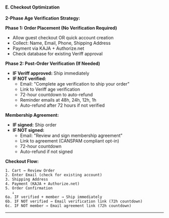 #### E. Checkout Optimization

**2-Phase Age Verification Strategy:**

**Phase 1: Order Placement (No Verification Required)**

- Allow guest checkout OR quick account creation
- Collect: Name, Email, Phone, Shipping Address
- Payment via KAJA + Authorize.net
- Check database for existing Veriff approval

**Phase 2: Post-Order Verification (If Needed)**

- **IF Veriff approved:** Ship immediately
- **IF NOT verified:**
  - Email: "Complete age verification to ship your order"
  - Link to Veriff age verification
  - 72-hour countdown to auto-refund
  - Reminder emails at 48h, 24h, 12h, 1h
  - Auto-refund after 72 hours if not verified

**Membership Agreement:**

- **IF signed:** Ship order
- **IF NOT signed:**
  - Email: "Review and sign membership agreement"
  - Link to agreement (CANSPAM compliant opt-in)
  - 72-hour countdown
  - Auto-refund if not signed

**Checkout Flow:**

```
1. Cart → Review Order
2. Enter Email (check for existing account)
3. Shipping Address
4. Payment (KAJA + Authorize.net)
5. Order Confirmation
   ↓
6a. IF verified + member → Ship immediately
6b. IF NOT verified → Email verification link (72h countdown)
6c. IF NOT member → Email agreement link (72h countdown)
```

---
